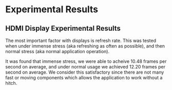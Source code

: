 # Experimental Results

## HDMI Display Experimental Results
The most important factor with displays is refresh rate. This was tested when under immense stress (aka refreshing as often as possible), and then normal stress (aka normal application operation).

It was found that immense stress, we were able to acheive 10.48 frames per second on average, and under normal usage we achieved 12.20 frames per second on average. We consider this satisfactory since there are not many fast or moving components which allows the application to work without a hitch.

